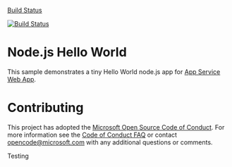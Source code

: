 [Build Status](http://otojenkins.southeastasia.cloudapp.azure.com/job/HelloWorld/badge/icon)


[![Build Status](http://otojenkins.southeastasia.cloudapp.azure.com/job/HelloWorld/badge/icon)](http://127.0.0.1:8080/job/HelloWorld/)


# Node.js Hello World

This sample demonstrates a tiny Hello World node.js app for [App Service Web App](https://docs.microsoft.com/azure/app-service-web).

# Contributing

This project has adopted the [Microsoft Open Source Code of Conduct](https://opensource.microsoft.com/codeofconduct/). For more information see the [Code of Conduct FAQ](https://opensource.microsoft.com/codeofconduct/faq/) or contact [opencode@microsoft.com](mailto:opencode@microsoft.com) with any additional questions or comments.

Testing
